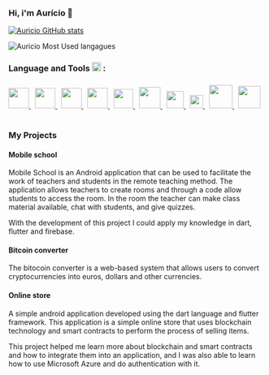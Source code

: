### Hi, i'm Aurício 👋
[![Auricio GitHub stats](https://github-readme-stats.vercel.app/api?username=auricio52&show_icons=true&title_color=31cc99&icon_color=31cc99&text_color=bfbfbf&bg_color=151515)](https://github.com/auricio52/github-readme-stats)

![Auricio Most Used langagues](https://github-readme-stats-anuraghazra1.vercel.app/api/top-langs/?username=auricio52&layout=compact&show_icons=true&title_color=31cc99&icon_color=79ff97&text_color=9f9f9f&bg_color=151515)

### Language and Tools <img src="https://i.giphy.com/media/WFZvB7VIXBgiz3oDXE/giphy.webp" width="18px"> :
<h3></h3>
<a href="https://git-scm.com/"> <img src="https://upload.wikimedia.org/wikipedia/commons/thumb/3/3f/Git_icon.svg/1024px-Git_icon.svg.png" width = "40"/> </a>&nbsp;
<a href="https://nodejs.org/en/"> <img src="https://cdn.iconscout.com/icon/free/png-512/node-js-1-1174935.png" width = "40"/> </a>&nbsp;
<a href="https://www.learn-html.org/"> <img src="https://cdn.icon-icons.com/icons2/2107/PNG/512/file_type_html_icon_130541.png" width = "40"/> </a>&nbsp;
<a href="https://www.postgresql.org/"> <img src="https://cdn.icon-icons.com/icons2/2699/PNG/512/postgresql_logo_icon_170835.png" width = "40"/> </a>&nbsp;
<a href="https://www.javascript.com/"> <img src="https://cdn.iconscout.com/icon/free/png-512/javascript-2752148-2284965.png" width = "38"/> </a>&nbsp;
<a href="https://dart.dev/"> <img src="https://cdn-images-1.medium.com/max/1200/1*knHF_qpxdtS8h0Z8EeqowA.png" width = "42"/> </a>&nbsp;
<a href="https://flutter.dev/"> <img src="https://cdn.worldvectorlogo.com/logos/flutter-logo.svg" width = "34"/> </a>&nbsp;
<a href="https://soliditylang.org/"> <img src="https://upload.wikimedia.org/wikipedia/commons/thumb/9/98/Solidity_logo.svg/512px-Solidity_logo.svg.png" width = "26"/> </a>&nbsp;
<a href="https://pt-br.reactjs.org/"> <img src="https://user-images.githubusercontent.com/51960159/123526671-d967a000-d6af-11eb-9bec-2f131d03407c.png" width = "46"/> </a>&nbsp;
<a href="https://www.typescriptlang.org/"> <img src="https://upload.wikimedia.org/wikipedia/commons/thumb/4/4c/Typescript_logo_2020.svg/1200px-Typescript_logo_2020.svg.png" width = "44"/> </a>&nbsp;

### My Projects

#### Mobile school
Mobile School is an Android application that can be used to facilitate the work of teachers and students in the remote teaching method. The application allows teachers to create rooms and through a code allow students to access the room. In the room the teacher can make class material available, chat with students, and give quizzes.

With the development of this project I could apply my knowledge in dart, flutter and firebase.

#### Bitcoin converter
The bitocoin converter is a web-based system that allows users to convert cryptocurrencies into euros, dollars and other currencies.
 
#### Online store
A simple android application developed using the dart language and flutter framework. This application is a simple online store that uses blockchain technology and smart contracts to perform the process of selling items.

This project helped me learn more about blockchain and smart contracts and how to integrate them into an application, and I was also able to learn how to use Microsoft Azure and do authentication with it.
 
<!--
**auricio52/auricio52** is a ✨ _special_ ✨ repository because its `README.md` (this file) appears on your GitHub profile.

Here are some ideas to get you started:

- 🔭 I’m currently working on ...
- 🌱 I’m currently learning ...
- 👯 I’m looking to collaborate on ...
- 🤔 I’m looking for help with ...
- 💬 Ask me about ...
- 📫 How to reach me: ...
- 😄 Pronouns: ...
- ⚡ Fun fact: ...
-->
